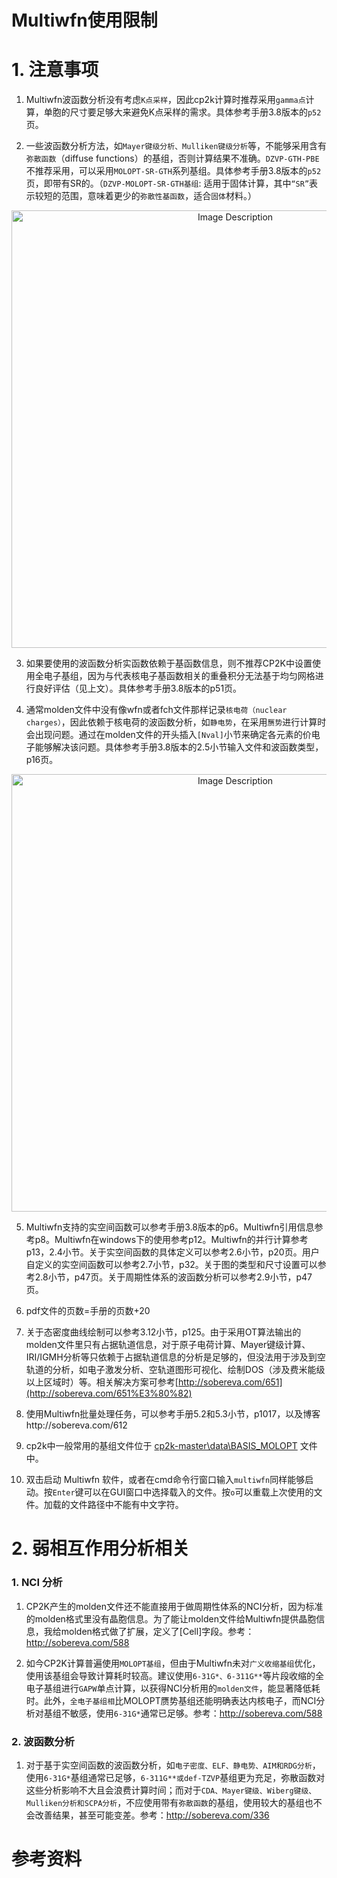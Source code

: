 # Multiwfn使用限制

# 1. 注意事项   

1. Multiwfn波函数分析没有考虑`K点采样`，因此cp2k计算时推荐采用`gamma点`计算，单胞的尺寸要足够大来避免K点采样的需求。具体参考手册3.8版本的`p52`页。  


2. 一些波函数分析方法，如`Mayer键级分析、Mulliken键级分析`等，不能够采用含有`弥散函数`（diffuse functions）的基组，否则计算结果不准确。`DZVP-GTH-PBE`不推荐采用，可以采用`MOLOPT-SR-GTH`系列基组。具体参考手册3.8版本的`p52`页，即带有SR的。（`DZVP-MOLOPT-SR-GTH基组`: 适用于固体计算，其中`“SR”`表示较短的范围，意味着更少的`弥散性基函数`，适合`固体`材料。）    

<p align="center">
<img src="https://19640810.xyz/05_image/01_imageHost/20240711-105201.png" alt="Image Description" width="700">
</p>


3. 如果要使用的波函数分析实函数依赖于基函数信息，则不推荐CP2K中设置使用全电子基组，因为与代表核电子基函数相关的重叠积分无法基于均匀网格进行良好评估（见上文）。具体参考手册3.8版本的p51页。   


4. 通常molden文件中没有像wfn或者fch文件那样记录`核电荷（nuclear charges）`，因此依赖于核电荷的波函数分析，如`静电势`，在采用`赝势`进行计算时会出现问题。通过在molden文件的开头插入`[Nval]`小节来确定各元素的价电子能够解决该问题。具体参考手册3.8版本的2.5小节输入文件和波函数类型，p16页。   

<p align="center">
<img src="https://19640810.xyz/05_image/01_imageHost/20240711-160649.png" alt="Image Description" width="700">
</p>


5. Multiwfn支持的实空间函数可以参考手册3.8版本的p6。Multiwfn引用信息参考p8。Multiwfn在windows下的使用参考p12。Multiwfn的并行计算参考p13，2.4小节。关于实空间函数的具体定义可以参考2.6小节，p20页。用户自定义的实空间函数可以参考2.7小节，p32。关于图的类型和尺寸设置可以参考2.8小节，p47页。关于周期性体系的波函数分析可以参考2.9小节，p47页。     

6. pdf文件的页数=手册的页数+20   


7. 关于态密度曲线绘制可以参考3.12小节，p125。由于采用OT算法输出的molden文件里只有占据轨道信息，对于原子电荷计算、Mayer键级计算、IRI/IGMH分析等只依赖于占据轨道信息的分析是足够的，但没法用于涉及到空轨道的分析，如电子激发分析、空轨道图形可视化、绘制DOS（涉及费米能级以上区域时）等。相关解决方案可参考[http://sobereva.com/651](http://sobereva.com/651%E3%80%82)   


8. 使用Multiwfn批量处理任务，可以参考手册5.2和5.3小节，p1017，以及博客http://sobereva.com/612    

9. cp2k中一般常用的基组文件位于 [cp2k-master\data\BASIS_MOLOPT](https://github.com/Yiwei666/cp2k/blob/master/data/BASIS_MOLOPT) 文件中。  


10. 双击启动 Multiwfn 软件，或者在cmd命令行窗口输入`multiwfn`同样能够启动。按`Enter`键可以在GUI窗口中选择载入的文件。按`o`可以重载上次使用的文件。加载的文件路径中不能有中文字符。





# 2. 弱相互作用分析相关

### 1. NCI 分析

1. CP2K产生的molden文件还不能直接用于做周期性体系的NCI分析，因为标准的molden格式里没有晶胞信息。为了能让molden文件给Multiwfn提供晶胞信息，我给molden格式做了扩展，定义了[Cell]字段。参考：http://sobereva.com/588

2. 如今CP2K计算普遍使用`MOLOPT基组`，但由于Multiwfn未对`广义收缩基组`优化，使用该基组会导致计算耗时较高。建议使用`6-31G*、6-311G**`等片段收缩的全电子基组进行`GAPW`单点计算，以获得NCI分析用的`molden文件`，能显著降低耗时。此外，`全电子基组相`比MOLOPT赝势基组还能明确表达内核电子，而NCI分析对基组不敏感，使用`6-31G*`通常已足够。参考：http://sobereva.com/588


### 2. 波函数分析

1. 对于基于实空间函数的波函数分析，如`电子密度、ELF、静电势、AIM和RDG分析`，使用`6-31G*`基组通常已足够，`6-311G**或def-TZVP`基组更为充足，弥散函数对这些分析影响不大且会浪费计算时间；而对于`CDA、Mayer键级、Wiberg键级、Mulliken分析和SCPA分析`，不应使用带有`弥散函数`的基组，使用较大的基组也不会改善结果，甚至可能变差。参考：http://sobereva.com/336






# 参考资料









